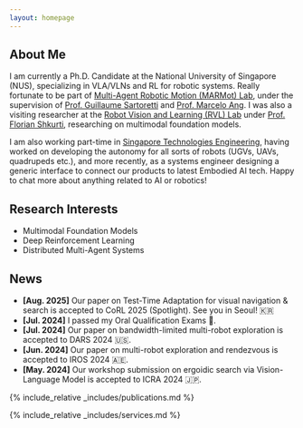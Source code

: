 ```yaml
---
layout: homepage
---
```


## About Me

I am currently a Ph.D. Candidate at the National University of Singapore (NUS), specializing in VLA/VLNs and RL for robotic systems. Really fortunate to be part of [Multi-Agent Robotic Motion (MARMot) Lab](https://www.marmotlab.org/), under the supervision of [Prof. Guillaume Sartoretti](https://cde.nus.edu.sg/me/staff/sartoretti-guillaume-a/) and [Prof. Marcelo Ang](https://cde.nus.edu.sg/me/staff/ang-jr-marcelo-h/). I was also a visiting researcher at the [Robot Vision and Learning (RVL) Lab](https://rvl.cs.toronto.edu/) under [Prof. Florian Shkurti](https://www.cs.toronto.edu/~florian/), researching on multimodal foundation models. 

I am also working part-time in [Singapore Technologies Engineering](https://www.stengg.com/), having worked on developing the autonomy for all sorts of robots (UGVs, UAVs, quadrupeds etc.), and more recently, as a systems engineer designing a generic interface to connect our products to latest Embodied AI tech. Happy to chat more about anything related to AI or robotics!


## Research Interests

- Multimodal Foundation Models
- Deep Reinforcement Learning 
- Distributed Multi-Agent Systems

## News

- **[Aug. 2025]** Our paper on Test-Time Adaptation for visual navigation & search is accepted to CoRL 2025 (Spotlight). See you in Seoul! 🇰🇷
- **[Jul. 2024]** I passed my Oral Qualification Exams 🎉.
- **[Jul. 2024]** Our paper on bandwidth-limited multi-robot exploration is accepted to DARS 2024 🇺🇸.
- **[Jun. 2024]** Our paper on multi-robot exploration and rendezvous is accepted to IROS 2024 🇦🇪.
- **[May. 2024]** Our workshop submission on ergoidic search via Vision-Language Model is accepted to ICRA 2024 🇯🇵.

{% include_relative _includes/publications.md %}

{% include_relative _includes/services.md %}
